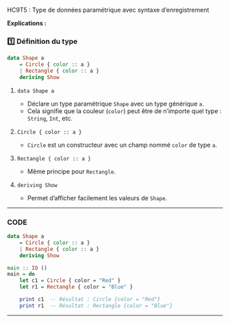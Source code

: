 HC9T5 : Type de données paramétrique avec syntaxe d’enregistrement

**Explications :**

### 1️⃣ Définition du type

```haskell
data Shape a 
    = Circle { color :: a }
    | Rectangle { color :: a }
    deriving Show
```


1. `data Shape a`

   * Déclare un type paramétrique `Shape` avec un type générique `a`.
   * Cela signifie que la couleur (`color`) peut être de n’importe quel type : `String`, `Int`, etc.

2. `Circle { color :: a }`

   * `Circle` est un constructeur avec un champ nommé `color` de type `a`.

3. `Rectangle { color :: a }`

   * Même principe pour `Rectangle`.

4. `deriving Show`

   * Permet d’afficher facilement les valeurs de `Shape`.

---

### CODE 

```haskell
data Shape a 
    = Circle { color :: a }
    | Rectangle { color :: a }
    deriving Show

main :: IO ()
main = do
    let c1 = Circle { color = "Red" }
    let r1 = Rectangle { color = "Blue" }

    print c1  -- Résultat : Circle {color = "Red"}
    print r1  -- Résultat : Rectangle {color = "Blue"}
```

---
